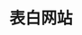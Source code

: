 <html>
	<head>
		<meta charset="utf-8" />
	</head>
	<body>
		<div id="">
			<h1>表白网站</h1>
		</div>
</html>
